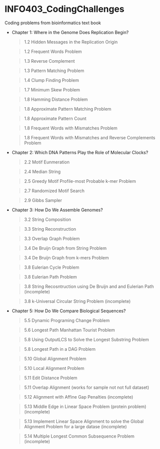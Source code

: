 # INFO403_CodingChallenges
Coding problems from bioinformatics text book


- Chapter 1: Where in the Genome Does Replication Begin?
    > 1.2 Hidden Messages in the Replication Origin

    >1.2 Frequent Words Problem

    > 1.3 Reverse Complement

    > 1.3 Pattern Matching Problem 

    > 1.4 Clump Finding Problem

    > 1.7 Minimum Skew Problem

    > 1.8 Hamming Distance Problem

    > 1.8 Approximate Pattern Matching Problem

    > 1.8 Approximate Pattern Count 

    > 1.8 Frequent Words with Mismatches Problem

    > 1.8 Frequent Words with Mismatches and Reverse Complements Problem

- Chapter 2: Which DNA Patterns Play the Role of Molecular Clocks?  
    > 2.2 Motif Eunmeration

    > 2.4 Median String

    > 2.5 Greedy Motif Profile-most Probable k-mer Problem

    > 2.7 Randomized Motif Search

    > 2.9 Gibbs Sampler

- Chapter 3: How Do We Assemble Genomes?

    > 3.2 String Composition 

    > 3.3 String Reconstruction 

    > 3.3 Overlap Graph Problem

    > 3.4 De Bruijn Graph from String Problem

    > 3.4 De Bruijn Graph from k-mers Problem

    > 3.8 Eulerian Cycle Problem

    > 3.8 Eulerian Path Problem 

    > 3.8 String Recosntruction using De Bruijn and and Eulerian Path (incomplete)

    > 3.8 k-Universal Circular String Problem (incomplete)
    
- Chapter 5: How Do We Compare Biological Sequences? 

    > 5.5 Dynamic Programing Change Problem

    > 5.6 Longest Path Manhattan Tourist Problem 
    
    > 5.8 Using OutputLCS to Solve the Longest Substring Problem 

    > 5.8 Longest Path in a DAG Problem

    > 5.10 Global Alignment Problem

    > 5.10 Local Alignment Problem

    > 5.11 Edit Distance Problem 

    > 5.11 Overlap Alignment (works for sample not not full dataset)
    
    > 5.12 Alignment with Affine Gap Penalties (incomplete)

    > 5.13 Middle Edge in Linear Space Problem (protein problem) (incomplete)

    > 5.13 Implement Linear Space Alignment to solve the Global Alignment Problem for a large datase (incomplete)

    > 5.14 Multiple Longest Common Subsequence Problem (incomplete)
